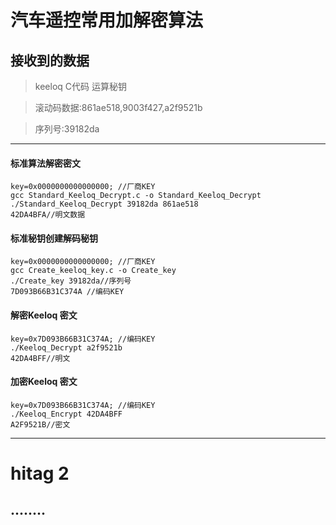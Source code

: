 # 汽车遥控常用加解密算法
## 接收到的数据

>keeloq C代码 运算秘钥

>滚动码数据:861ae518,9003f427,a2f9521b

>序列号:39182da

-------
#### 标准算法解密密文
```
key=0x0000000000000000; //厂商KEY
gcc Standard_Keeloq_Decrypt.c -o Standard_Keeloq_Decrypt
./Standard_Keeloq_Decrypt 39182da 861ae518
42DA4BFA//明文数据
```
#### 标准秘钥创建解码秘钥
```
key=0x0000000000000000; //厂商KEY
gcc Create_keeloq_key.c -o Create_key
./Create_key 39182da//序列号
7D093B66B31C374A //编码KEY
```
#### 解密Keeloq 密文
```
key=0x7D093B66B31C374A; //编码KEY
./Keeloq_Decrypt a2f9521b
42DA4BFF//明文
```
#### 加密Keeloq 密文
```
key=0x7D093B66B31C374A; //编码KEY
./Keeloq_Encrypt 42DA4BFF
A2F9521B//密文
```

---------
# hitag 2
## ........
